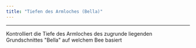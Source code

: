 ```yaml
---
title: "Tiefen des Armloches (Bella)"
---
```


***

Kontrolliert die Tiefe des Armloches des zugrunde liegenden Grundschnittes "Bella" auf welchem Bee basiert




